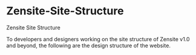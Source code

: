 # Zensite-Site-Structure
Zensite Site Structure

To developers and designers working on the site structure of Zensite v1.0 and beyond, the following are the design structure of the website.

